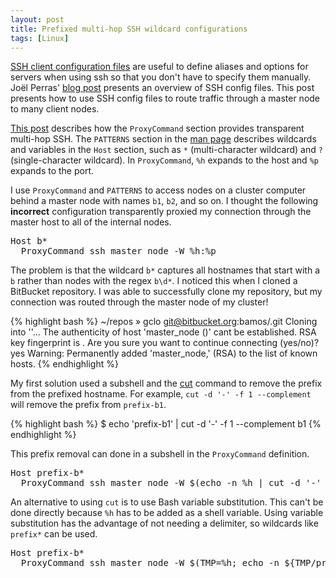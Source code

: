 ```yaml
---
layout: post
title: Prefixed multi-hop SSH wildcard configurations
tags: [Linux]
---
```


[SSH client configuration files][ssh-config] are useful to define
aliases and options for servers when using ssh so that you don't
have to specify them manually.
Joël Perras' [blog post][perras-post] presents an overview
of SSH config files.
This post presents how to use SSH config files to
route traffic through a master node to many client nodes.

[This post][multihop-post] describes how the `ProxyCommand` section
provides transparent multi-hop SSH.
The `PATTERNS` section in the [man page][ssh-config]
describes wildcards and variables in the `Host` section,
such as `*` (multi-character wildcard) and `?` (single-character wildcard).
In `ProxyCommand`, `%h` expands to the host and `%p` expands to the port.

I use `ProxyCommand` and `PATTERNS` to access nodes on a
cluster computer behind a master node with names `b1`, `b2`, and so on.
I thought the following **incorrect** configuration transparently
proxied my connection through the master host to all of the internal nodes.

<pre>
Host b*
  ProxyCommand ssh master_node -W %h:%p
</pre>

The problem is that the wildcard `b*` captures all hostnames
that start with a `b` rather than nodes with the regex `b\d*`.
I noticed this when I cloned a BitBucket repository.
I was able to successfully clone my repository, but my connection was
routed through the master node of my cluster!

{% highlight bash %}
~/repos » gclo git@bitbucket.org:bamos/<repo>.git
Cloning into '<repo>'...
The authenticity of host 'master_node (<ip address>)' cant be
established.
RSA key fingerprint is <fingerprint>.
Are you sure you want to continue connecting (yes/no)? yes
Warning: Permanently added 'master_node,<ip address>' (RSA) to
the list of known hosts.
{% endhighlight %}

My first solution used a subshell and the [cut][cut]
command to remove the prefix from the prefixed hostname.
For example, `cut -d '-' -f 1 --complement` will remove the prefix from `prefix-b1`.

{% highlight bash %}
$ echo 'prefix-b1' | cut -d '-' -f 1 --complement
b1
{% endhighlight %}

This prefix removal can done in a subshell in the `ProxyCommand` definition.

<pre>
Host prefix-b*
  ProxyCommand ssh master_node -W $(echo -n %h | cut -d '-' -f 1 --complement):%p
</pre>


An alternative to using `cut` is to use Bash variable substitution.
This can't be done directly because `%h` has to be added as a shell variable.
Using variable substitution has the advantage of not needing a delimiter,
so wildcards like `prefix*` can be used.

<pre>
Host prefix-b*
  ProxyCommand ssh master_node -W $(TMP=%h; echo -n ${TMP/prefix-/}):%p
</pre>

[ssh-config]: http://linux.die.net/man/5/ssh_config
[perras-post]: http://nerderati.com/2011/03/17/simplify-your-life-with-an-ssh-config-file/
[multihop-post]: http://sshmenu.sourceforge.net/articles/transparent-mulithop.html
[cut]: http://linux.die.net/man/1/cut
